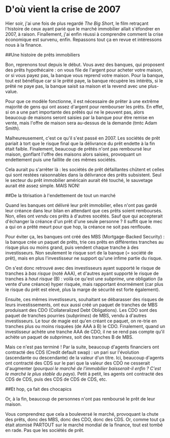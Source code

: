 # D'où vient la crise de 2007

Hier soir, j'ai une fois de plus regardé *The Big Short*, le film retraçant l'histoire de ceux ayant parié que le marché immobilier allait s'éfondrer en 2007, à raison. Finallement, j'ai enfin réussi à comprendre comment la crise économique est survenu, enfin. Repassons tout ça en revue et intéressons nous à la finance.

##Une histoire de prêts immobiliers

Bon, reprenons tout depuis le début. Vous avez des banques, qui proposent des prêts hypothécaire : on vous file de l'argent pour acheter votre maison, or si vous payez pas, la banque vous reprend votre maison. Pour la banque, tout est bénéfique car si le prêté paye, la banque récupère les intérêts, si le prêté ne paye pas, la banque saisit sa maison et la revend avec une plus-value.

Pour que ce modèle fonctionne, il est nécessaire de prêter à une extrême majorité de gens qui ont assez d'argent pour rembourser les prêts. En effet, si on a une part importante des prêtés qui ne le peuvent pas, alors beaucoup de maisons seront saisies  par la banque pour être remise en vente, mais l'offre de maison sera au-dessus de la demande (tmtc Adam Smith).

Malheureusement, c'est ce qu'il s'est passé en 2007. Les sociétés de prêt pariait à tort que le risque final que la délivrance du prêt endette à la fin était faible. Finalement, beaucoup de prêtés n'ont pas remboursé leur maison, gonflant l'offre des maisons alors saisies, provoquant un endettement puis une faillite de ces mêmes sociétés.

Cela aurait pu s'arrêter là : les sociétés de prêt défaillantes chûtent et celles qui sont restées raisonnables dans la délivrance des prêts subsistent. Seul le secteur du prêt immobilier américain aurait été touché, le sauvetage aurait été assez simple. MAIS NON!

##De la titrisation à l'endettement de tout un marché

Quand les banques ont délivré leur prêt immobilier, elles n'ont pas gardé leur créance dans leur bilan en attendant que ces prêts soient remboursés. Non, elles ont *vendu* ces prêts à d'autres socétés. Sauf que qui accepterait d'échanger la créance d'un prêt d'une seule personne ? Il suffit que le mec a qui on a prêté meurt pour que hop, la créance ne soit pas renflouée.

Pour éviter ça, les banques ont créé des MBS (Mortgage-Backed Security) : la banque crée un paquet de prêts, trie ces prêts en différentes tranches au risque plus ou moins grand, puis vendent chaque tranche à des investisseurs. Non seulement le risque sort de la banque (= société de prêt), mais en plus l'investisseur ne support qu'une infime partie du risque.

On s'est donc retrouvé avec des investisseurs ayant supporté le risque de tranches à *bas risque* (noté AAA), et d'autres ayant supporté le risque de tranches à *haut risque* (B) : voilà ce qu'est une *subprime*, une obligation (la vente d'une créance) hyper risquée, mais rapportant énormément (car plus le risque du prêt est elevé, plus la marge de sécurité est forte également).

Ensuite, ces mêmes investisseurs, souhaitant se débarasser des risques de leurs investissements, ont eux aussi créé un paquet de tranches de MBS produisant des CDO (Collateralized Debt Obligations). Les CDO sont des paquet de tranches pourries (*subprimes*) de MBS, vendu à d'autres investisseurs. Le tour de magie est qu'en créant ce paquet, on re-trie en tranches plus ou moins risquées (de AAA à B) le CDO. Finalement, quand un investisseur achète une tranche AAA de CDO, il ne se rend pas compte qu'il achète un paquet de *subprimes*, soit des tranches B de MBS.

Mais ce n'est pas terminé ! Par la suite, beaucoup d'agents financiers ont contracté des CDS (Credit default swap) : un pari sur l'évolution (ascendante ou descendante) de la valeur d'un titre. Ici, beaucoup d'agents ont contracté des CDS sur le pari que la valeur des CDO ne cesserait d'augmenter (*pourquoi le marché de l'immobilier baisserait-il enfin ? C'est le marché le plus stable du pays*). Petit à petit, les agents ont contracté des CDS de CDS, puis des CDS de CDS de CDS, etc.

##Et hop, ça fait des chocapics

Or, à la fin, beaucoup de personnes n'ont pas remboursé le prêt de leur maison.

Vous comprendrez que cela a bouleversé le marché, provoquant la chute des prêts, donc des MBS, donc des CDO, donc des CDS. Or, comme tout ça était atomisé PARTOUT sur le marché mondial de la finance, tout est tombé en rade. Pas que les sociétés de prêt.